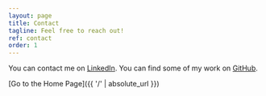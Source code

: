 ```yaml
---
layout: page
title: Contact
tagline: Feel free to reach out!
ref: contact
order: 1
---
```


You can contact me on [LinkedIn](https://www.linkedin.com/in/merlin-sch%C3%A4fer-aa2117186/).
You can find some of my work on [GitHub](https://github.com/MerlinSchaefer).


[Go to the Home Page]({{ '/' | absolute_url }})
